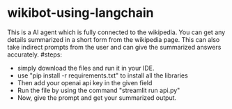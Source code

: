 # wikibot-using-langchain
This is a AI agent which is fully connected to the wikipedia. You can get any details summarized in a short form from the wikipedia page. 
This can also take indirect prompts from the user and can give the summarized answers accurately.
#steps:
- simply download the files and run it in your IDE.
- use "pip install -r requirements.txt" to install all the libraries
- Then add your openai api key in the given field
- Run the file by using the command "streamlit run api.py"
- Now, give the prompt and get your summarized output.
